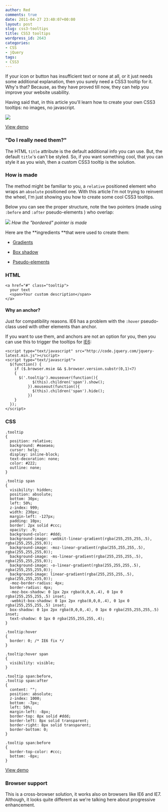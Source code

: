 ```yaml
---
author: Red
comments: true
date: 2011-04-27 23:40:07+00:00
layout: post
slug: css3-tooltips
title: CSS3 tooltips
wordpress_id: 2643
categories:
- CSS
- jQuery
tags:
- CSS3
---
```


If your icon or button has insufficient text or none at all, or it just needs some additional explanation, then you surely need a CSS3 tooltip for it. Why's that? Because, as they have proved till now, they can help you improve your website usability.

Having said that, in this article you'll learn how to create your own CSS3 tooltips: no images, no javascript.

![](http://www.red-team-design.com/wp-content/uploads/2011/04/css3-tooltips.png)

<!-- more -->



[View demo](http://www.red-team-design.com/wp-content/uploads/2011/04/css3-tooltips-demo.html)





### "Do I really need them?"


The HTML `title` attribute is the default additional info you can use. But, the default `title`'s can't be styled. So, if you want something cool, that you can style it as you wish, then a custom CSS3 tooltip is the solution.



### How is made


The method might be familiar to you, a `relative` positioned element  who wraps an `absolute` positioned one. With this article I'm not trying to reinvent the wheel, I'm just showing you how to create some cool CSS3 tooltips.

Below you can see the proper structure, note the two pointers (made using `:before` and `:after` pseudo-elements ) who overlap:

![](http://www.red-team-design.com/wp-content/uploads/2011/04/tooltip-structure.png)
_How the "bordered" pointer is made_

Here are the **ingredients **that were used to create them:


	

  * [Gradients](http://www.red-team-design.com/css-gradients-quick-tutorial)


  * [Box shadow](http://www.red-team-design.com/how-to-create-slick-effects-with-css3-box-shadow)


  * [Pseudo-elements](/before-after-pseudo-elements)





### HTML



    
    
    <a href="#" class="tooltip">
      your text
      <span>Your custom description</span>
    </a>
    





#### Why an anchor?


Just for compatibility reasons. IE6 has a problem with the `:hover` pseudo-class used with other elements than anchor.

If you want to use them, and anchors are not an option for you, then you can use this to trigger the tooltips for [IE6](http://www.red-team-design.com/how-to-solve-common-ie-bugs):


    
    
    <script type="text/javascript" src="http://code.jquery.com/jquery-latest.min.js"></script>
    <script type="text/javascript">
      $(function() {
        if ($.browser.msie && $.browser.version.substr(0,1)<7)
        {            
          $('.tooltip').mouseover(function(){              
                $(this).children('span').show();                
              }).mouseout(function(){
                $(this).children('span').hide();
              })
        }
      });        
    </script>
    





### CSS



    
    
    .tooltip
    {
      position: relative;
      background: #eaeaea;
      cursor: help;
      display: inline-block;
      text-decoration: none;
      color: #222;
      outline: none;
    }
    
    .tooltip span
    {
      visibility: hidden;
      position: absolute; 
      bottom: 30px;
      left: 50%;
      z-index: 999;
      width: 230px;
      margin-left: -127px;
      padding: 10px;
      border: 2px solid #ccc;
      opacity: .9;
      background-color: #ddd;                     
      background-image: -webkit-linear-gradient(rgba(255,255,255,.5), rgba(255,255,255,0));
      background-image: -moz-linear-gradient(rgba(255,255,255,.5), rgba(255,255,255,0));
      background-image: -ms-linear-gradient(rgba(255,255,255,.5), rgba(255,255,255,0));
      background-image: -o-linear-gradient(rgba(255,255,255,.5), rgba(255,255,255,0));
      background-image: linear-gradient(rgba(255,255,255,.5), rgba(255,255,255,0));  
      -moz-border-radius: 4px;
      border-radius: 4px;  
      -moz-box-shadow: 0 1px 2px rgba(0,0,0,.4), 0 1px 0 rgba(255,255,255,.5) inset;
      -webkit-box-shadow: 0 1px 2px rgba(0,0,0,.4), 0 1px 0 rgba(255,255,255,.5) inset;
      box-shadow: 0 1px 2px rgba(0,0,0,.4), 0 1px 0 rgba(255,255,255,.5) inset;  
      text-shadow: 0 1px 0 rgba(255,255,255,.4); 
    }
    
    .tooltip:hover
    {
      border: 0; /* IE6 fix */
    }
    
    .tooltip:hover span
    {
      visibility: visible;
    }
    
    .tooltip span:before,
    .tooltip span:after
    {
      content: "";
      position: absolute;
      z-index: 1000;
      bottom: -7px;
      left: 50%;
      margin-left: -8px;  
      border-top: 8px solid #ddd;
      border-left: 8px solid transparent;
      border-right: 8px solid transparent;        
      border-bottom: 0;  
    }
    
    .tooltip span:before
    {
      border-top-color: #ccc;
      bottom: -8px;
    }
    





[View demo](http://www.red-team-design.com/wp-content/uploads/2011/04/css3-tooltips-demo.html)





### Browser support


This is a cross-browser solution, it works also on browsers like IE6 and IE7. Although, it looks quite different as we're talking here about progressive enhancement.
